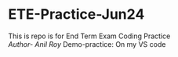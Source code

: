 # ETE-Practice-Jun24
This is repo is for End Term Exam Coding Practice
<br>
<i>Author- Anil Roy</i>
Demo-practice: On my VS code

